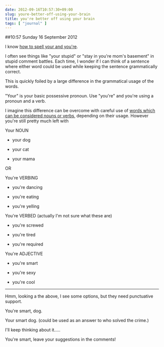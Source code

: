 ```yaml
---
date: 2012-09-16T10:57:30+09:00
slug: youre-better-off-using-your-brain
title: you're better off using your brain
tags: [ "journal" ]
---
```


##10:57 Sunday 16 September 2012

I know [how to spell your and you're](https://www.elearnenglishlanguage.com/difficulties/youryoure.html).

 

I often see things like "your stupid" or "stay in you're mom's basement" in stupid comment battles.  Each time, I wonder if I can think of a sentence where either word could be used while keeping the sentence grammatically correct.

 

This is quickly foiled by a large difference in the grammatical usage of the words.

 

"Your" is your basic possessive pronoun.  Use "you're" and you're using a pronoun and a verb.

 

I imagine this difference can be overcome with careful use of [words which can be considered nouns or verbs](https://www.enchantedlearning.com/wordlist/nounandverb.shtml), depending on their usage.  However you're still pretty much left with

 

Your NOUN

 

 
  * your dog
 
  * your cat
 
  * your mama
   

OR

 

You're VERBING

 

 
  * you're dancing
 
  * you're eating
 
  * you're yelling
   

You're VERBED (actually I'm not sure what these are)

 

 
  * you're screwed
 
  * you're tired
 
  * you're required
   

You're ADJECTIVE

 

 
  * you're smart
 
  * you're sexy
 
  * you're cool
   

- - - - -

 

Hmm, looking a the above, I see some options, but they need punctuative support.

 

You're smart, dog.

 

Your smart dog.  (could be used as an answer to who solved the crime.)

 

I'll keep thinking about it.....

 

You're smart, leave your suggestions in the comments!

 
